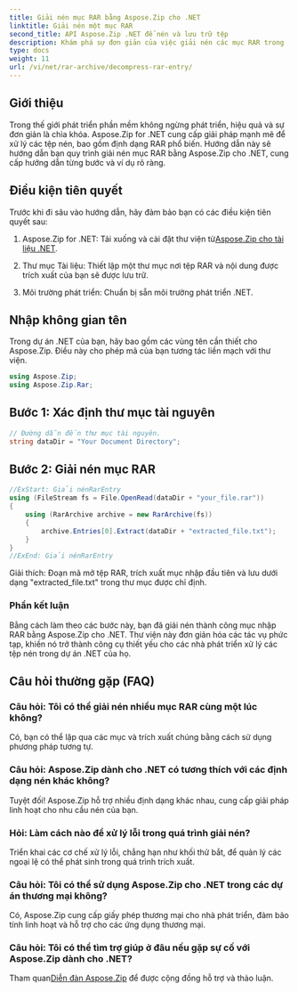 ```yaml
---
title: Giải nén mục RAR bằng Aspose.Zip cho .NET
linktitle: Giải nén một mục RAR
second_title: API Aspose.Zip .NET để nén và lưu trữ tệp
description: Khám phá sự đơn giản của việc giải nén các mục RAR trong .NET bằng Aspose.Zip. Dễ dàng xử lý các tệp nén với thư viện mạnh mẽ này.
type: docs
weight: 11
url: /vi/net/rar-archive/decompress-rar-entry/
---
```


## Giới thiệu

Trong thế giới phát triển phần mềm không ngừng phát triển, hiệu quả và sự đơn giản là chìa khóa. Aspose.Zip for .NET cung cấp giải pháp mạnh mẽ để xử lý các tệp nén, bao gồm định dạng RAR phổ biến. Hướng dẫn này sẽ hướng dẫn bạn quy trình giải nén mục RAR bằng Aspose.Zip cho .NET, cung cấp hướng dẫn từng bước và ví dụ rõ ràng.

## Điều kiện tiên quyết

Trước khi đi sâu vào hướng dẫn, hãy đảm bảo bạn có các điều kiện tiên quyết sau:

1.  Aspose.Zip for .NET: Tải xuống và cài đặt thư viện từ[Aspose.Zip cho tài liệu .NET](https://reference.aspose.com/zip/net/).

2. Thư mục Tài liệu: Thiết lập một thư mục nơi tệp RAR và nội dung được trích xuất của bạn sẽ được lưu trữ.

3. Môi trường phát triển: Chuẩn bị sẵn môi trường phát triển .NET.

## Nhập không gian tên

Trong dự án .NET của bạn, hãy bao gồm các vùng tên cần thiết cho Aspose.Zip. Điều này cho phép mã của bạn tương tác liền mạch với thư viện.

```csharp
using Aspose.Zip;
using Aspose.Zip.Rar;
```

## Bước 1: Xác định thư mục tài nguyên

```csharp
// Đường dẫn đến thư mục tài nguyên.
string dataDir = "Your Document Directory";
```

## Bước 2: Giải nén mục RAR

```csharp
//ExStart: Giải nénRarEntry
using (FileStream fs = File.OpenRead(dataDir + "your_file.rar"))
{
    using (RarArchive archive = new RarArchive(fs))
    {
        archive.Entries[0].Extract(dataDir + "extracted_file.txt");
    }
}
//ExEnd: Giải nénRarEntry
```

Giải thích: Đoạn mã mở tệp RAR, trích xuất mục nhập đầu tiên và lưu dưới dạng "extracted_file.txt" trong thư mục được chỉ định.

### Phần kết luận

Bằng cách làm theo các bước này, bạn đã giải nén thành công mục nhập RAR bằng Aspose.Zip cho .NET. Thư viện này đơn giản hóa các tác vụ phức tạp, khiến nó trở thành công cụ thiết yếu cho các nhà phát triển xử lý các tệp nén trong dự án .NET của họ.

## Câu hỏi thường gặp (FAQ)

### Câu hỏi: Tôi có thể giải nén nhiều mục RAR cùng một lúc không?
Có, bạn có thể lặp qua các mục và trích xuất chúng bằng cách sử dụng phương pháp tương tự.

### Câu hỏi: Aspose.Zip dành cho .NET có tương thích với các định dạng nén khác không?
Tuyệt đối! Aspose.Zip hỗ trợ nhiều định dạng khác nhau, cung cấp giải pháp linh hoạt cho nhu cầu nén của bạn.

### Hỏi: Làm cách nào để xử lý lỗi trong quá trình giải nén?
Triển khai các cơ chế xử lý lỗi, chẳng hạn như khối thử bắt, để quản lý các ngoại lệ có thể phát sinh trong quá trình trích xuất.

### Câu hỏi: Tôi có thể sử dụng Aspose.Zip cho .NET trong các dự án thương mại không?
Có, Aspose.Zip cung cấp giấy phép thương mại cho nhà phát triển, đảm bảo tính linh hoạt và hỗ trợ cho các ứng dụng thương mại.

### Câu hỏi: Tôi có thể tìm trợ giúp ở đâu nếu gặp sự cố với Aspose.Zip dành cho .NET?
 Tham quan[Diễn đàn Aspose.Zip](https://forum.aspose.com/c/zip/37) để được cộng đồng hỗ trợ và thảo luận.